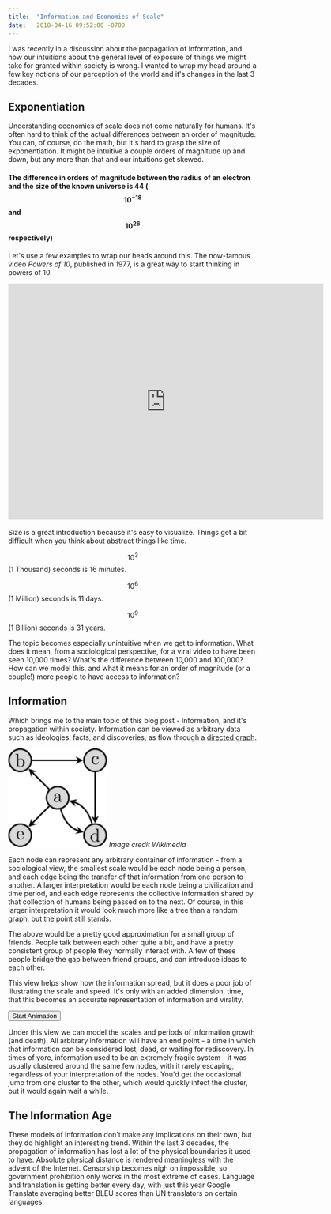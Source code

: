 ```yaml
---
title:  "Information and Economies of Scale"
date:   2018-04-16 09:52:00 -0700
---
```


I was recently in a discussion about the propagation of information, and how our intuitions about the general level of exposure of things we might take for granted within society is wrong. I wanted to wrap my head around a few key notions of our perception of the world and it's changes in the last 3 decades.

## Exponentiation 

Understanding economies of scale does not come naturally for humans. It's often hard to think of the actual differences between an order of magnitude. You can, of course, do the math, but it's hard to grasp the size of exponentiation. It might be intuitive a couple orders of magnitude up and down, but any more than that and our intuitions get skewed.

#### The difference in orders of magnitude between the radius of an electron and the size of the known universe is 44 ($$ 10^{-18} $$ and $$ 10^{26} $$ respectively)

Let's use a few examples to wrap our heads around this. The now-famous video *Powers of 10*, published in 1977, is a great way to start thinking in powers of 10.

<iframe alt="Powers of 10" width="638" height="478" src="http://www.youtube.com/embed/0fKBhvDjuy0" frameborder="0"> </iframe>

Size is a great introduction because it's easy to visualize. Things get a bit difficult when you think about abstract things like time. 

$$ 10^3 $$ (1 Thousand) seconds is 16 minutes.

$$ 10^6 $$ (1 Million) seconds is 11 days.

$$ 10^9 $$ (1 Billion) seconds is 31 years.

The topic becomes especially unintuitive when we get to information. What does it mean, from a sociological perspective, for a viral video to have been seen 10,000 times? What's the difference between 10,000 and 100,000? How can we model this, and what it means for an order of magnitude (or a couple!) more people to have access to information? 

## Information 

Which brings me to the main topic of this blog post - Information, and it's propagation within society. Information can be viewed as arbitrary data such as ideologies, facts, and discoveries, as flow through a [directed graph](https://en.wikipedia.org/wiki/Directed_graph). 

<p class="caption">
<img class="centered-image" src="/images/graph.svg" width="200"/>
<i>Image credit Wikimedia</i>
</p>

Each node can represent any arbitrary container of information - from a sociological view, the smallest scale would be each node being a person, and each edge being the transfer of that information from one person to another. A larger interpretation would be each node being a civilization and time period, and each edge represents the collective information shared by that collection of humans being passed on to the next. Of course, in this larger interpretation it would look much more like a tree than a random graph, but the point still stands. 

<div class="graph" id="cy"></div>

The above would be a pretty good approximation for a small group of friends. People talk between each other quite a bit, and have a pretty consistent group of people they normally interact with. A few of these people bridge the gap between friend groups, and can introduce ideas to each other. 

This view helps show how the information spread, but it does a poor job of illustrating the scale and speed. It's only with an added dimension, time, that this becomes an accurate representation of information and virality. 

<div class="graph" id="cyTime"></div>


<p class="caption">
<button onClick="animateBFS()" class="bttn-fill bttn-md">Start Animation</button>
</p>

Under this view we can model the scales and periods of information growth (and death). All arbitrary information will have an end point - a time in which that information can be considered lost, dead, or waiting for rediscovery. In times of yore, information used to be an extremely fragile system - it was usually clustered around the same few nodes, with it rarely escaping, regardless of your interpretation of the nodes. You'd get the occasional jump from one cluster to the other, which would quickly infect the cluster, but it would again wait a while. 


## The Information Age

These models of information don't make any implications on their own, but they do highlight an interesting trend. Within the last 3 decades, the propagation of information has lost a lot of the physical boundaries it used to have. Absolute physical distance is rendered meaningless with the advent of the Internet. Censorship becomes nigh on impossible, so government prohibition only works in the most extreme of cases. Language and translation is getting better every day, with just this year Google Translate averaging better BLEU scores than UN translators on certain languages. 

<script src="/js/cytoscape.js"></script>
<script src="/js/graph.js"></script>